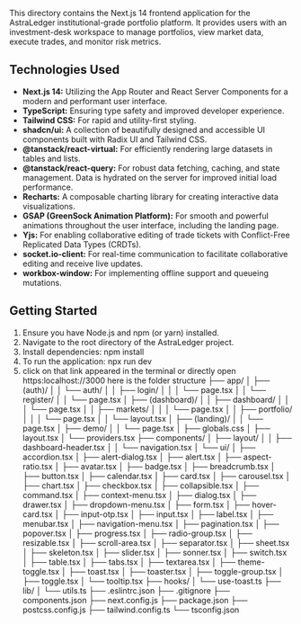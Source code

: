 This directory contains the Next.js 14 frontend application for the AstraLedger institutional-grade portfolio platform. 
It provides users with an investment-desk workspace to manage portfolios, view market data, execute trades, and monitor risk metrics.

## Technologies Used

* **Next.js 14:** Utilizing the App Router and React Server Components for a modern and performant user interface.
* **TypeScript:** Ensuring type safety and improved developer experience.
* **Tailwind CSS:** For rapid and utility-first styling.
* **shadcn/ui:** A collection of beautifully designed and accessible UI components built with Radix UI and Tailwind CSS.
* **@tanstack/react-virtual:** For efficiently rendering large datasets in tables and lists.
* **@tanstack/react-query:** For robust data fetching, caching, and state management. Data is hydrated on the server for improved initial load performance.
* **Recharts:** A composable charting library for creating interactive data visualizations.
* **GSAP (GreenSock Animation Platform):** For smooth and powerful animations throughout the user interface, including the landing page.
* **Yjs:** For enabling collaborative editing of trade tickets with Conflict-Free Replicated Data Types (CRDTs).
* **socket.io-client:** For real-time communication to facilitate collaborative editing and receive live updates.
* **workbox-window:** For implementing offline support and queueing mutations.

## Getting Started

1.  Ensure you have Node.js and npm (or yarn) installed.
2.  Navigate to the root directory of the AstraLedger project.
3.  Install dependencies:
   npm install
4. To run the application:
   npx run dev
5. click on that link appeared in the terminal or directly open https:localhost://3000
here is the folder structure 
├── app/
│   ├── (auth)/
│   │   └── auth/
│   │       ├── login/
│   │       │   └── page.tsx
│   │       └── register/
│   │           └── page.tsx
│   ├── (dashboard)/
│   │   ├── dashboard/
│   │   │   └── page.tsx
│   │   ├── markets/
│   │   │   └── page.tsx
│   │   ├── portfolio/
│   │   │   └── page.tsx
│   │   └── layout.tsx
│   ├── (landing)/
│   │   └── page.tsx
│   ├── demo/
│   │   └── page.tsx
│   ├── globals.css
│   ├── layout.tsx
│   └── providers.tsx
├── components/
│   ├── layout/
│   │   ├── dashboard-header.tsx
│   │   └── navigation.tsx
│   └── ui/
│       ├── accordion.tsx
│       ├── alert-dialog.tsx
│       ├── alert.tsx
│       ├── aspect-ratio.tsx
│       ├── avatar.tsx
│       ├── badge.tsx
│       ├── breadcrumb.tsx
│       ├── button.tsx
│       ├── calendar.tsx
│       ├── card.tsx
│       ├── carousel.tsx
│       ├── chart.tsx
│       ├── checkbox.tsx
│       ├── collapsible.tsx
│       ├── command.tsx
│       ├── context-menu.tsx
│       ├── dialog.tsx
│       ├── drawer.tsx
│       ├── dropdown-menu.tsx
│       ├── form.tsx
│       ├── hover-card.tsx
│       ├── input-otp.tsx
│       ├── input.tsx
│       ├── label.tsx
│       ├── menubar.tsx
│       ├── navigation-menu.tsx
│       ├── pagination.tsx
│       ├── popover.tsx
│       ├── progress.tsx
│       ├── radio-group.tsx
│       ├── resizable.tsx
│       ├── scroll-area.tsx
│       ├── separator.tsx
│       ├── sheet.tsx
│       ├── skeleton.tsx
│       ├── slider.tsx
│       ├── sonner.tsx
│       ├── switch.tsx
│       ├── table.tsx
│       ├── tabs.tsx
│       ├── textarea.tsx
│       ├── theme-toggle.tsx
│       ├── toast.tsx
│       ├── toaster.tsx
│       ├── toggle-group.tsx
│       ├── toggle.tsx
│       └── tooltip.tsx
├── hooks/
│   └── use-toast.ts
├── lib/
│   └── utils.ts
├── .eslintrc.json
├── .gitignore
├── components.json
├── next.config.js
├── package.json
├── postcss.config.js
├── tailwind.config.ts
└── tsconfig.json
